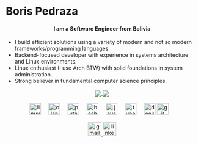 # Boris Pedraza

<h4 align="center">I am a Software Engineer from Bolivia</h4>

- I build efficient solutions using a variety of modern and not so modern frameworks/programming languages.
- Backend-focused developer with experience in systems architecture and Linux environments.
- Linux enthusiast (I use Arch BTW) with solid foundations in system administration.
- Strong believer in fundamental computer science principles.

<div align="center">
  <a href="https://github.com/bpedrazaa">
    <img align="center" src="https://github-readme-stats.vercel.app/api?username=bpedrazaa&show_icons=true&hide_title=false&hide_rank=false&include_all_commits=true&count_private=true&line_height=24&disable_animations=false&locale=en&hide_border=false&bg_color=ffffff&title_color=0366d6&text_color=24292e&icon_color=0366d6&border_color=d1d5da" />
  </a>
  <a href="https://github.com/bpedrazaa">
    <img align="center" src="https://github-readme-stats.vercel.app/api/top-langs/?username=bpedrazaa&layout=compact&hide_border=false&locale=en&bg_color=ffffff&title_color=0366d6&text_color=24292e&border_color=d1d5da" />
  </a>
</div>

<br clear="both">

<div align="center">
  <img src="https://cdn.jsdelivr.net/gh/devicons/devicon/icons/linux/linux-original.svg" height="30" alt="linux logo" />
  <img width="12" />
  <img src="https://cdn.jsdelivr.net/gh/devicons/devicon/icons/c/c-original.svg" height="30" alt="c language logo" />
  <img width="12" />
  <img src="https://cdn.jsdelivr.net/gh/devicons/devicon/icons/python/python-original.svg" height="30" alt="python logo" />
  <img width="12" />
  <img src="https://cdn.jsdelivr.net/gh/devicons/devicon/icons/bash/bash-original.svg" height="30" alt="bash logo" />
  <img width="12" />
  <img src="https://cdn.jsdelivr.net/gh/devicons/devicon/icons/javascript/javascript-original.svg" height="30" alt="javascript logo" />
  <img width="12" />
  <img src="https://cdn.jsdelivr.net/gh/devicons/devicon/icons/typescript/typescript-original.svg" height="30" alt="typescript logo" />
  <img width="12" />
  <img src="https://cdn.jsdelivr.net/gh/devicons/devicon/icons/docker/docker-original.svg" height="30" alt="docker logo" />
  <img src="https://cdn.jsdelivr.net/gh/devicons/devicon/icons/git/git-original.svg" height="30" alt="git logo" />
  <img width="12" />
</div>

<br clear="both">

<div align="center">
  <a href="mailto:bpedrazaa@gmail.com">
    <img src="https://img.shields.io/static/v1?message=Gmail&logo=gmail&label=&color=D14836&logoColor=white&labelColor=&style=for-the-badge" height="35" alt="gmail logo"  />
  </a>
  <a href="https://www.linkedin.com/in/boris-pedraza-arispe/">
    <img src="https://img.shields.io/static/v1?message=LinkedIn&logo=linkedin&label=&color=0077B5&logoColor=white&labelColor=&style=for-the-badge" height="35" alt="linkedin logo"  />
  </a>
</div>

